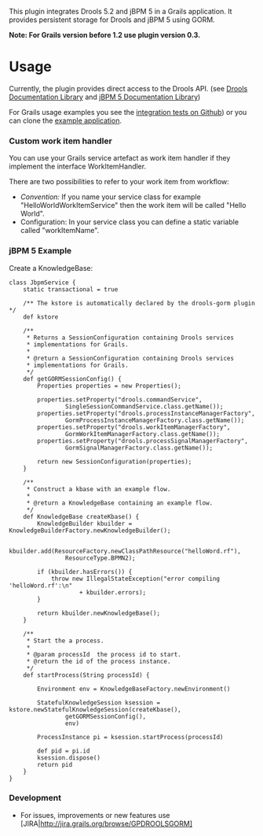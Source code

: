This plugin integrates Drools 5.2 and jBPM 5 in a Grails application.
It provides persistent storage for Drools and jBPM 5 using GORM.

**Note: For Grails version before 1.2 use plugin version 0.3.**


# Usage
Currently, the plugin provides direct access to the Drools API.
(see [Drools Documentation Library](http://jboss.org/drools/documentation.html "Drools Documentation") and
[jBPM 5 Documentation Library](http://docs.jboss.org/jbpm/v5.0/userguide/ "jBPM 5 Documentation"))

For Grails usage examples you see the [integration tests on Github](https://github.com/bauna/drools-gorm/tree/master/test/integration "Integration Tests"))
or you can clone the [example application](https://github.com/bauna/drools-gorm-example "drools-gorm example app").


### Custom work item handler
You can use your Grails service artefact as work item handler if they implement the interface WorkItemHandler.

There are two possibilities to refer to your work item from workflow:

 *   _Convention:_ If you name your service class for example "HelloWorldWorkItemService" then the work item will be called "Hello World".
 *   Configuration: In your service class you can define a static variable called "workItemName".

### jBPM 5 Example

Create a KnowledgeBase:

    class JbpmService {
        static transactional = true

        /** The kstore is automatically declared by the drools-gorm plugin */
        def kstore

        /**
         * Returns a SessionConfiguration containing Drools services
         * implementations for Grails.
         *
         * @return a SessionConfiguration containing Drools services
         * implementations for Grails.
         */
        def getGORMSessionConfig() {
            Properties properties = new Properties();

            properties.setProperty("drools.commandService",
                    SingleSessionCommandService.class.getName());
            properties.setProperty("drools.processInstanceManagerFactory",
                    GormProcessInstanceManagerFactory.class.getName());
            properties.setProperty("drools.workItemManagerFactory",
                    GormWorkItemManagerFactory.class.getName());
            properties.setProperty("drools.processSignalManagerFactory",
                    GormSignalManagerFactory.class.getName());

            return new SessionConfiguration(properties);
        }

        /**
         * Construct a kbase with an example flow.
         *
         * @return a KnowledgeBase containing an example flow.
         */
        def KnowledgeBase createKbase() {
            KnowledgeBuilder kbuilder = KnowledgeBuilderFactory.newKnowledgeBuilder();

            kbuilder.add(ResourceFactory.newClassPathResource("helloWord.rf"),
                    ResourceType.BPMN2);

            if (kbuilder.hasErrors()) {
                throw new IllegalStateException("error compiling 'helloWord.rf':\n"
                        + kbuilder.errors);
            }

            return kbuilder.newKnowledgeBase();
        }

        /**
         * Start the a process.
         *
         * @param processId  the process id to start.
         * @return the id of the process instance.
         */
        def startProcess(String processId) {

            Environment env = KnowledgeBaseFactory.newEnvironment()

            StatefulKnowledgeSession ksession = kstore.newStatefulKnowledgeSession(createKbase(),
                    getGORMSessionConfig(),
                    env)

            ProcessInstance pi = ksession.startProcess(processId)

            def pid = pi.id
            ksession.dispose()
            return pid
        }
    }

### Development
* For issues, improvements or new features use [JIRA|http://jira.grails.org/browse/GPDROOLSGORM]
